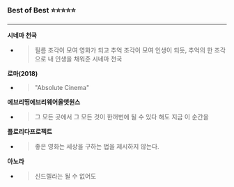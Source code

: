 ### Best of Best :star::star::star::star::star:


---
**시네마 천국**
- > 필름 조각이 모여 영화가 되고 추억 조각이 모여 인생이 되듯, 추억의 한 조각으로 내 인생을 채워준 시네마 천국

**로마(2018)**
- > "Absolute Cinema"

**에브리띵에브리웨어올앳원스**
- > 그 모든 곳에서 그 모든 것이 한꺼번에 될 수 있다 해도 지금 이 순간을

**플로리다프로젝트**
- > 좋은 영화는 세상을 구하는 법을 제시하지 않는다.

**아노라**
- > 신드렐라는 될 수 없어도